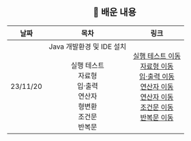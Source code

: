<div align="center">

## 📖 배운 내용

|날짜|목차|링크|
|:---:|:---:|:---:|
|23/11/20|Java 개발환경 및 IDE 설치 <br><br> 실행 테스트 <br> 자료형 <br> 입·출력 <br> 연산자 <br> 형변환 <br> 조건문 <br> 반복문|[실행 테스트 이동](./src/Main.java) <br> [자료형 이동](./src/_01_basic_syntax/DataTypes.java) <br> [입·출력 이동](./src/_01_basic_syntax/InputOutput.java) <br> [연산자 이동](./src/_01_basic_syntax/Operator.java) <br> [연산자 이동](./src/_01_basic_syntax/Casting.java) <br> [조건문 이동](./src/_02_control_statement/ConditionalStatement.java) <br> [반복문 이동](./src/_02_control_statement/LoopControl.java)|

</div>